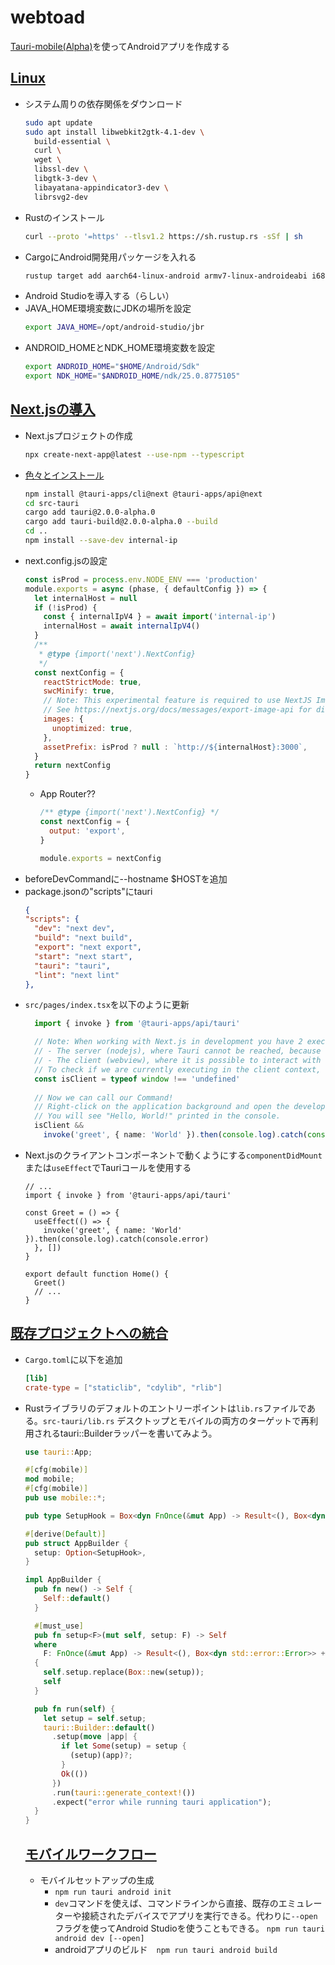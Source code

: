 # webtoad
[Tauri-mobile(Alpha)](https://next--tauri.netlify.app/next/mobile/)を使ってAndroidアプリを作成する

## [Linux](https://next--tauri.netlify.app/next/guides/getting-started/prerequisites/linux)
- システム周りの依存関係をダウンロード
  ```bash
  sudo apt update
  sudo apt install libwebkit2gtk-4.1-dev \
    build-essential \
    curl \
    wget \
    libssl-dev \
    libgtk-3-dev \
    libayatana-appindicator3-dev \
    librsvg2-dev
  ```
- Rustのインストール
   ```bash
   curl --proto '=https' --tlsv1.2 https://sh.rustup.rs -sSf | sh
   ```
- CargoにAndroid開発用パッケージを入れる
   ```bash
   rustup target add aarch64-linux-android armv7-linux-androideabi i686-linux-android x86_64-linux-android
   ```
- Android Studioを導入する（らしい）
- JAVA_HOME環境変数にJDKの場所を設定
   ```bash
   export JAVA_HOME=/opt/android-studio/jbr
   ```
- ANDROID_HOMEとNDK_HOME環境変数を設定
  ```bash
  export ANDROID_HOME="$HOME/Android/Sdk"
  export NDK_HOME="$ANDROID_HOME/ndk/25.0.8775105"
  ```

## [Next.jsの導入](https://next--tauri.netlify.app/next/guides/getting-started/setup/next-js/)
- Next.jsプロジェクトの作成
  ```bash
  npx create-next-app@latest --use-npm --typescript
  ```
- [色々とインストール](https://next--tauri.netlify.app/next/mobile/development/configuration)
  ```bash
  npm install @tauri-apps/cli@next @tauri-apps/api@next
  cd src-tauri
  cargo add tauri@2.0.0-alpha.0
  cargo add tauri-build@2.0.0-alpha.0 --build
  cd ..
  npm install --save-dev internal-ip
  ```
- next.config.jsの設定
  ```js
  const isProd = process.env.NODE_ENV === 'production'
  module.exports = async (phase, { defaultConfig }) => {
    let internalHost = null
    if (!isProd) {
      const { internalIpV4 } = await import('internal-ip')
      internalHost = await internalIpV4()
    }
    /**
     * @type {import('next').NextConfig}
     */
    const nextConfig = {
      reactStrictMode: true,
      swcMinify: true,
      // Note: This experimental feature is required to use NextJS Image in SSG mode.
      // See https://nextjs.org/docs/messages/export-image-api for different workarounds.
      images: {
        unoptimized: true,
      },
      assetPrefix: isProd ? null : `http://${internalHost}:3000`,
    }
    return nextConfig
  }
  ```
  - App Router??
    ```js
    /** @type {import('next').NextConfig} */
    const nextConfig = {
      output: 'export',
    }

    module.exports = nextConfig
    ```
- beforeDevCommandに--hostname $HOSTを追加
- package.jsonの"scripts"にtauri
  ```json
  {
  "scripts": {
    "dev": "next dev",
    "build": "next build",
    "export": "next export",
    "start": "next start",
    "tauri": "tauri",
    "lint": "next lint"
  },
  ```
- `src/pages/index.tsx`を以下のように更新
  ```ts
    import { invoke } from '@tauri-apps/api/tauri'
  
    // Note: When working with Next.js in development you have 2 execution contexts:
    // - The server (nodejs), where Tauri cannot be reached, because the current context is inside of nodejs.
    // - The client (webview), where it is possible to interact with the Tauri rust backend.
    // To check if we are currently executing in the client context, we can check the type of the window object;
    const isClient = typeof window !== 'undefined'
    
    // Now we can call our Command!
    // Right-click on the application background and open the developer tools.
    // You will see "Hello, World!" printed in the console.
    isClient &&
      invoke('greet', { name: 'World' }).then(console.log).catch(console.error)
    ```
- Next.jsのクライアントコンポーネントで動くようにする`componentDidMount`または`useEffect`でTauriコールを使用する
    ```tsx
    // ...
    import { invoke } from '@tauri-apps/api/tauri'
  
    const Greet = () => {
      useEffect(() => {
        invoke('greet', { name: 'World' }).then(console.log).catch(console.error)
      }, [])
    }
  
    export default function Home() {
      Greet()
      // ...
    }
    ```
## [既存プロジェクトへの統合](https://next--tauri.netlify.app/next/mobile/development/integrate)
- `Cargo.toml`に以下を追加
  ```toml
  [lib]
  crate-type = ["staticlib", "cdylib", "rlib"]
  ```
- Rustライブラリのデフォルトのエントリーポイントは`lib.rs`ファイルである。`src-tauri/lib.rs`
  デスクトップとモバイルの両方のターゲットで再利用されるtauri::Builderラッパーを書いてみよう。
  ```rust
  use tauri::App;

  #[cfg(mobile)]
  mod mobile;
  #[cfg(mobile)]
  pub use mobile::*;
  
  pub type SetupHook = Box<dyn FnOnce(&mut App) -> Result<(), Box<dyn std::error::Error>> + Send>;
  
  #[derive(Default)]
  pub struct AppBuilder {
    setup: Option<SetupHook>,
  }
  
  impl AppBuilder {
    pub fn new() -> Self {
      Self::default()
    }
  
    #[must_use]
    pub fn setup<F>(mut self, setup: F) -> Self
    where
      F: FnOnce(&mut App) -> Result<(), Box<dyn std::error::Error>> + Send + 'static,
    {
      self.setup.replace(Box::new(setup));
      self
    }
  
    pub fn run(self) {
      let setup = self.setup;
      tauri::Builder::default()
        .setup(move |app| {
          if let Some(setup) = setup {
            (setup)(app)?;
          }
          Ok(())
        })
        .run(tauri::generate_context!())
        .expect("error while running tauri application");
    }
  }
  ```
  ## [モバイルワークフロー](https://next--tauri.netlify.app/next/mobile/development/mobile_workflow)
  - モバイルセットアップの生成
    - `npm run tauri android init`
    - `dev`コマンドを使えば、コマンドラインから直接、既存のエミュレーターや接続されたデバイスでアプリを実行できる。代わりに`--open`フラグを使ってAndroid Studioを使うこともできる。 
`npm run tauri android dev [--open]`
    - androidアプリのビルド　`npm run tauri android build`

